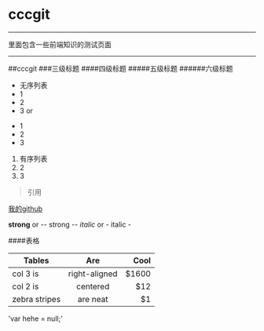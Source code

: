 # cccgit
***
里面包含一些前端知识的测试页面

***
##cccgit
###三级标题
####四级标题
#####五级标题
######六级标题

* 无序列表
* 1
* 2
* 3
or
- 1
- 2
- 3

1. 有序列表
2. 2
3. 3

>引用

[我的github](https://github.com/cccikov/)

**strong** or -- strong --
*italic* or - italic -

####表格

| Tables        | Are           | Cool  |
| ------------- |:-------------:| -----:|
| col 3 is      | right-aligned | $1600 |
| col 2 is      | centered      |   $12 |
| zebra stripes | are neat      |    $1 |



'var hehe = null;'
